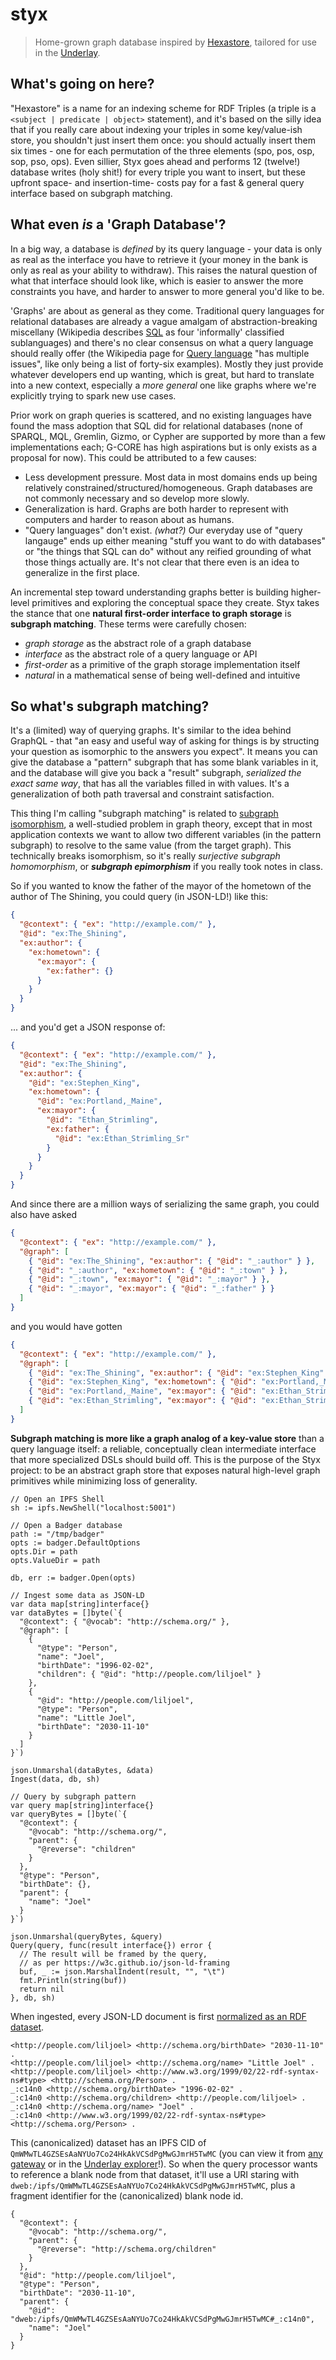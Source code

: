 # styx

> Home-grown graph database inspired by [Hexastore](https://dl.acm.org/citation.cfm?id=1453965), tailored for use in the [Underlay](https://underlay.mit.edu).

## What's going on here?

"Hexastore" is a name for an indexing scheme for RDF Triples (a triple is a `<subject | predicate | object>` statement), and it's based on the silly idea that if you really care about indexing your triples in some key/value-ish store, you shouldn't just insert them once: you should actually insert them six times - one for each permutation of the three elements (spo, pos, osp, sop, pso, ops). Even sillier, Styx goes ahead and performs 12 (twelve!) database writes (holy shit!) for every triple you want to insert, but these upfront space- and insertion-time- costs pay for a fast & general query interface based on subgraph matching.

## What even _is_ a 'Graph Database'?

In a big way, a database is _defined_ by its query language - your data is only as real as the interface you have to retrieve it (your money in the bank is only as real as your ability to withdraw). This raises the natural question of what that interface should look like, which is easier to answer the more constraints you have, and harder to answer to more general you'd like to be.

'Graphs' are about as general as they come. Traditional query languages for relational databases are already a vague amalgam of abstraction-breaking miscellany (Wikipedia describes [SQL](https://en.wikipedia.org/wiki/SQL) as four 'informally' classified sublanguages) and there's no clear consensus on what a query language should really offer (the Wikipedia page for [Query language](https://en.wikipedia.org/wiki/Query_language) "has multiple issues", like only being a list of forty-six examples). Mostly they just provide whatever developers end up wanting, which is great, but hard to translate into a new context, especially a _more general_ one like graphs where we're explicitly trying to spark new use cases.

Prior work on graph queries is scattered, and no existing languages have found the mass adoption that SQL did for relational databases (none of SPARQL, MQL, Gremlin, Gizmo, or Cypher are supported by more than a few implementations each; G-CORE has high aspirations but is only exists as a proposal for now). This could be attributed to a few causes:

- Less development pressure. Most data in most domains ends up being relatively constrained/structured/homogeneous. Graph databases are not commonly necessary and so develop more slowly.
- Generalization is hard. Graphs are both harder to represent with computers and harder to reason about as humans.
- "Query languages" don't exist. _(what?)_ Our everyday use of "query langauge" ends up either meaning "stuff you want to do with databases" or "the things that SQL can do" without any reified grounding of what those things actually are. It's not clear that there even is an idea to generalize in the first place.

An incremental step toward understanding graphs better is building higher-level primitives and exploring the conceptual space they create.
Styx takes the stance that one **natural first-order interface to graph storage** is **subgraph matching**. These terms were carefully chosen:

- _graph storage_ as the abstract role of a graph database
- _interface_ as the abstract role of a query language or API
- _first-order_ as a primitive of the graph storage implementation itself
- _natural_ in a mathematical sense of being well-defined and intuitive

## So what's subgraph matching?

It's a (limited) way of querying graphs. It's similar to the idea behind GraphQL - that "an easy and useful way of asking for things is by structing your question as isomorphic to the answers you expect". It means you can give the database a "pattern" subgraph that has some blank variables in it, and the database will give you back a "result" subgraph, _serialized the exact same way_, that has all the variables filled in with values. It's a generalization of both path traversal and constraint satisfaction.

This thing I'm calling "subgraph matching" is related to [subgraph isomorphism](https://en.wikipedia.org/wiki/Subgraph_isomorphism_problem), a well-studied problem in graph theory, except that in most application contexts we want to allow two different variables (in the pattern subgraph) to resolve to the same value (from the target graph). This technically breaks isomorphism, so it's really _surjective subgraph homomorphism_, or **_subgraph epimorphism_** if you really took notes in class.

So if you wanted to know the father of the mayor of the hometown of the author of The Shining, you could query (in JSON-LD!) like this:

```json
{
  "@context": { "ex": "http://example.com/" },
  "@id": "ex:The_Shining",
  "ex:author": {
    "ex:hometown": {
      "ex:mayor": {
        "ex:father": {}
      }
    }
  }
}
```

... and you'd get a JSON response of:

```json
{
  "@context": { "ex": "http://example.com/" },
  "@id": "ex:The_Shining",
  "ex:author": {
    "@id": "ex:Stephen_King",
    "ex:hometown": {
      "@id": "ex:Portland,_Maine",
      "ex:mayor": {
        "@id": "Ethan_Strimling",
        "ex:father": {
          "@id": "ex:Ethan_Strimling_Sr"
        }
      }
    }
  }
}
```

And since there are a million ways of serializing the same graph, you could also have asked

```json
{
  "@context": { "ex": "http://example.com/" },
  "@graph": [
    { "@id": "ex:The_Shining", "ex:author": { "@id": "_:author" } },
    { "@id": "_:author", "ex:hometown": { "@id": "_:town" } },
    { "@id": "_:town", "ex:mayor": { "@id": "_:mayor" } },
    { "@id": "_:mayor", "ex:mayor": { "@id": "_:father" } }
  ]
}
```

and you would have gotten

```json
{
  "@context": { "ex": "http://example.com/" },
  "@graph": [
    { "@id": "ex:The_Shining", "ex:author": { "@id": "ex:Stephen_King" } },
    { "@id": "ex:Stephen_King", "ex:hometown": { "@id": "ex:Portland,_Maine" } },
    { "@id": "ex:Portland,_Maine", "ex:mayor": { "@id": "ex:Ethan_Strimling" } },
    { "@id": "ex:Ethan_Strimling", "ex:mayor": { "@id": "ex:Ethan_Strimling_Sr" } }
  ]
}
```

**Subgraph matching is more like a graph analog of a key-value store** than a query language itself: a reliable, conceptually clean intermediate interface that more specialized DSLs should build off. This is the purpose of the Styx project: to be an abstract graph store that exposes natural high-level graph primitives while minimizing loss of generality.

```golang
// Open an IPFS Shell
sh := ipfs.NewShell("localhost:5001")

// Open a Badger database
path := "/tmp/badger"
opts := badger.DefaultOptions
opts.Dir = path
opts.ValueDir = path

db, err := badger.Open(opts)

// Ingest some data as JSON-LD
var data map[string]interface{}
var dataBytes = []byte(`{
  "@context": { "@vocab": "http://schema.org/" },
  "@graph": [
    {
      "@type": "Person",
      "name": "Joel",
      "birthDate": "1996-02-02",
      "children": { "@id": "http://people.com/liljoel" }
    },
    {
      "@id": "http://people.com/liljoel",
      "@type": "Person",
      "name": "Little Joel",
      "birthDate": "2030-11-10"
    }
  ]
}`)

json.Unmarshal(dataBytes, &data)
Ingest(data, db, sh)

// Query by subgraph pattern
var query map[string]interface{}
var queryBytes = []byte(`{
  "@context": {
    "@vocab": "http://schema.org/",
    "parent": {
      "@reverse": "children"
    }
  },
  "@type": "Person",
  "birthDate": {},
  "parent": {
    "name": "Joel"
  }
}`)

json.Unmarshal(queryBytes, &query)
Query(query, func(result interface{}) error {
  // The result will be framed by the query,
  // as per https://w3c.github.io/json-ld-framing
  buf, _ := json.MarshalIndent(result, "", "\t")
  fmt.Println(string(buf))
  return nil
}, db, sh)
```

When ingested, every JSON-LD document is first [normalized as an RDF dataset](https://json-ld.github.io/normalization/spec/).

```
<http://people.com/liljoel> <http://schema.org/birthDate> "2030-11-10" .
<http://people.com/liljoel> <http://schema.org/name> "Little Joel" .
<http://people.com/liljoel> <http://www.w3.org/1999/02/22-rdf-syntax-ns#type> <http://schema.org/Person> .
_:c14n0 <http://schema.org/birthDate> "1996-02-02" .
_:c14n0 <http://schema.org/children> <http://people.com/liljoel> .
_:c14n0 <http://schema.org/name> "Joel" .
_:c14n0 <http://www.w3.org/1999/02/22-rdf-syntax-ns#type> <http://schema.org/Person> .
```

This (canonicalized) dataset has an IPFS CID of `QmWMwTL4GZSEsAaNYUo7Co24HkAkVCSdPgMwGJmrH5TwMC` (you can view it from [any gateway](https://gateway.underlay.store/ipfs/QmWMwTL4GZSEsAaNYUo7Co24HkAkVCSdPgMwGJmrH5TwMC) or in the [Underlay explorer](https://underlay.github.io/explore/#QmWMwTL4GZSEsAaNYUo7Co24HkAkVCSdPgMwGJmrH5TwMC)!). So when the query processor wants to reference a blank node from that dataset, it'll use a URI staring with `dweb:/ipfs/QmWMwTL4GZSEsAaNYUo7Co24HkAkVCSdPgMwGJmrH5TwMC`, plus a fragment identifier for the (canonicalized) blank node id.

```
{
  "@context": {
    "@vocab": "http://schema.org/",
    "parent": {
      "@reverse": "http://schema.org/children"
    }
  },
  "@id": "http://people.com/liljoel",
  "@type": "Person",
  "birthDate": "2030-11-10",
  "parent": {
    "@id": "dweb:/ipfs/QmWMwTL4GZSEsAaNYUo7Co24HkAkVCSdPgMwGJmrH5TwMC#_:c14n0",
    "name": "Joel"
  }
}
```
